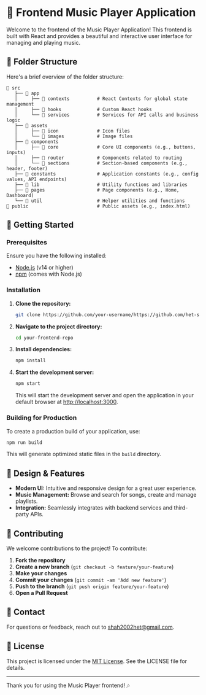 # 🎨 Frontend Music Player Application

Welcome to the frontend of the Music Player Application! This frontend is built with React and provides a beautiful and interactive user interface for managing and playing music.

## 📁 Folder Structure

Here's a brief overview of the folder structure:

```plaintext
📁 src
   ├── 📁 app
   │     ├── 📁 contexts          # React Contexts for global state management
   │     ├── 📁 hooks             # Custom React hooks
   │     └── 📁 services          # Services for API calls and business logic
   ├── 📁 assets
   │     ├── 📁 icon              # Icon files
   │     └── 📁 images            # Image files
   ├── 📁 components
   │     ├── 📁 core              # Core UI components (e.g., buttons, inputs)
   │     ├── 📁 router            # Components related to routing
   │     └── 📁 sections          # Section-based components (e.g., header, footer)
   ├── 📁 constants               # Application constants (e.g., config values, API endpoints)
   ├── 📁 lib                     # Utility functions and libraries
   ├── 📁 pages                   # Page components (e.g., Home, Dashboard)
   └── 📁 util                    # Helper utilities and functions
📁 public                         # Public assets (e.g., index.html)
```

## 🚀 Getting Started

### Prerequisites

Ensure you have the following installed:

- [Node.js](https://nodejs.org/) (v14 or higher)
- [npm](https://www.npmjs.com/get-npm) (comes with Node.js)

### Installation

1. **Clone the repository:**

   ```bash
   git clone https://github.com/your-username/https://github.com/het-shah-25/music-player.git
   ```

2. **Navigate to the project directory:**

   ```bash
   cd your-frontend-repo
   ```

3. **Install dependencies:**

   ```bash
   npm install
   ```

4. **Start the development server:**

   ```bash
   npm start
   ```

   This will start the development server and open the application in your default browser at [http://localhost:3000](http://localhost:3000).

### Building for Production

To create a production build of your application, use:

```bash
npm run build
```

This will generate optimized static files in the `build` directory.

## 🎨 Design & Features

- **Modern UI:** Intuitive and responsive design for a great user experience.
- **Music Management:** Browse and search for songs, create and manage playlists.
- **Integration:** Seamlessly integrates with backend services and third-party APIs.

## 🤝 Contributing

We welcome contributions to the project! To contribute:

1. **Fork the repository**
2. **Create a new branch** (`git checkout -b feature/your-feature`)
3. **Make your changes**
4. **Commit your changes** (`git commit -am 'Add new feature'`)
5. **Push to the branch** (`git push origin feature/your-feature`)
6. **Open a Pull Request**

## 📧 Contact

For questions or feedback, reach out to [shah2002het@gmail.com](mailto:shah2002het@gmail.com).

## 📝 License

This project is licensed under the [MIT License](LICENSE). See the LICENSE file for details.

---

Thank you for using the Music Player frontend! 🎶
